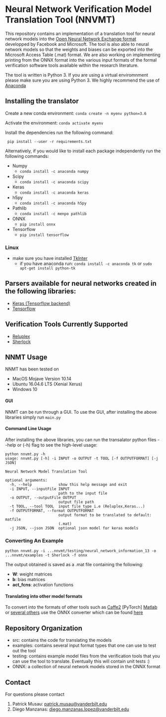 # Neural Network Verification Model Translation Tool (NNVMT)

This repository contains an implementation of a translation tool for neural network models into the [Open Neural Network Exchange format](https://github.com/onnx) developped by Facebook and Microsoft. The tool is also able to neural network models so that the weights and biases can be exported into the Microsoft Access Table (.mat) format. We are also working on implementing printing from the ONNX format into the various input formats of the formal verification software tools available within the research literature. 

The tool is written is Python 3. If you are using a virtual enviromnment please make sure you are using Python 3. We highly recommend the use of [Anaconda](https://www.anaconda.com/download/)

## Installing the translator
Create a new conda environment:  ```conda create -n myenv python=3.6```

Activate the environment: ```conda activate myenv``` 

Install the dependencies run the following command: 

``` pip install --user -r requirements.txt```

Alternatively, if you would like to install each package independently run the following commands:

  - Numpy
      - ```conda install -c anaconda numpy```
  - Scipy
      - ```conda install -c anaconda scipy```
  - Keras
      - ```conda install -c anaconda keras``` 
  - h5py
     - ```conda install -c anaconda h5py```
  - Pathlib
     - ```conda install -c menpo pathlib``` 
  - ONNX
     - ```pip install onnx``` 
  - Tensorflow
     - ```pip install tensorflow```
### Linux
- make sure you have installed [TkInter](https://wiki.python.org/moin/TkInter)
  - if you have anaconda run:
        ```conda install -c anaconda tk``` or ```sudo apt-get install python-tk ```
## Parsers available for neural networks created in the following libraries:
- [Keras (Tensorflow backend)](https://keras.io/)
- [Tensorflow](https://www.tensorflow.org/)
## Verification Tools Currently Supported
- [Reluplex](https://github.com/guykatzz/ReluplexCav2017)
- [Sherlock](https://github.com/souradeep-111/sherlock)
## NNMT Usage 
NNMT has been tested on 
 - MacOS Mojave Version 10.14
 - Ubuntu 16.04.6 LTS (Xenial Xerus)
 - Windows 10
#### GUI 
NNMT can be run through a GUI. To use the GUI, after installing the above libraries simply run `main.py`
#### Command Line Usage
After installing the above libraries, you can run the transalator python files --help or (-h) flag to see the high-level usage:

``` 
python nnvmt.py -h 
usage: nnvmt.py [-h] -i INPUT -o OUTPUT -t TOOL [-f OUTPUTFORMAT] [-j JSON]

Neural Network Model Translation Tool

optional arguments:
  -h, --help            show this help message and exit
  -i INPUT, --inputFile INPUT
                        path to the input file
  -o OUTPUT, --outputFile OUTPUT
                        output file path
  -t TOOL, --tool TOOL  input file type i.e (Reluplex,Keras...)
  -f OUTPUTFORMAT, --format OUTPUTFORMAT
                        output format to be translated to default: matfile
                        (.mat)
  -j JSON, --json JSON  optional json model for keras models
```
### Converting An Example
```python nnvmt.py -i ...nnvmt/testing/neural_network_information_13 -o ...nnvmt/examples -t Sherlock -f onnx```

The output obtained is saved as a .mat file containing the following:
- **W**: weight matrices
- **b**: bias matrices
- **act_fcns**: activation functions
#### Translating into other model formats
To convert into the formats of other tools such as [Caffe2](https://caffe2.ai/docs/getting-started.html?platform=mac&configuration=prebuilt) [PyTorch] [Matlab](https://www.mathworks.com/matlabcentral/fileexchange/67296-deep-learning-toolbox-converter-for-onnx-model-format) or [several others](http://onnx.ai/getting-started) use the ONNX converter which can be found [here](https://github.com/onnx/tutorials)

## Repository Organization
- src: contains the code for translating the models
- examples: contains several input format types that one can use to test out the tool
- testing: contains example model files from the verification tools that you can use the tool to translate. Eventually this will contain unit tests :)
- ONNX: a collection of neural network models stored in the ONNX format
## Contact
For questions please contact 
1. Patrick Musau: patrick.musau@vanderbilt.edu
2. Diego Manzanas: diego.manzanas.lopez@vanderbilt.edu


